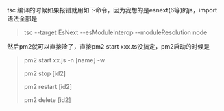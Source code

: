 tsc 编译的时候如果报错就用如下命令，因为我想的是esnext(6等)的js，import语法全部是

> tsc --target EsNext --esModuleInterop --moduleResolution node

然后pm2就可以直接淦了，直接pm2 start xxx.ts没搞定，pm2启动的时候是

> pm2 start xx.js -n [name] -w
>
> pm2 stop <id1> [id2]
>
> pm2 restart  <id1> [id2]
>
> pm2 delete <id1> [id2]